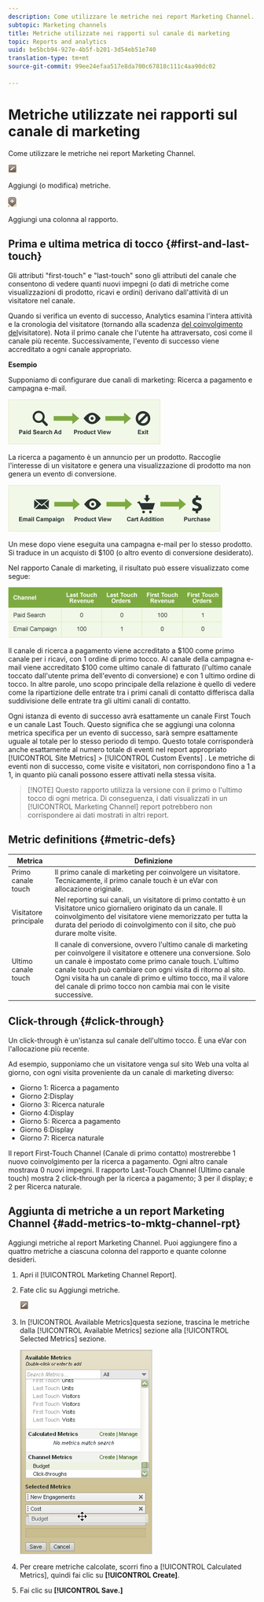 ```yaml
---
description: Come utilizzare le metriche nei report Marketing Channel.
subtopic: Marketing channels
title: Metriche utilizzate nei rapporti sul canale di marketing
topic: Reports and analytics
uuid: be5bcb94-927e-4b5f-b201-3d54eb51e740
translation-type: tm+mt
source-git-commit: 99ee24efaa517e8da700c67818c111c4aa90dc02

---
```



# Metriche utilizzate nei rapporti sul canale di marketing

Come utilizzare le metriche nei report Marketing Channel.

![](assets/metric_edit_icon.png)

Aggiungi (o modifica) metriche.

![](assets/add_column_icon.png)

Aggiungi una colonna al rapporto.

## Prima e ultima metrica di tocco {#first-and-last-touch}

Gli attributi "first-touch" e "last-touch" sono gli attributi del canale che consentono di vedere quanti nuovi impegni (o dati di metriche come visualizzazioni di prodotto, ricavi e ordini) derivano dall'attività di un visitatore nel canale.

Quando si verifica un evento di successo, Analytics esamina l'intera attività e la cronologia del visitatore (tornando alla scadenza [del coinvolgimento del](/help/components/c-marketing-channels/visitor-engagement.md)visitatore). Nota il primo canale che l'utente ha attraversato, così come il canale più recente. Successivamente, l'evento di successo viene accreditato a ogni canale appropriato.

<!-- 

<note>
  A first-touch value has a rolling expiration based on the frequency of a visitor returning to the site. This first-touch expiration resets whenever a visitor returns to the site. This effects reporting by causing first-touch values to persist longer than you might expect. For example, this can occur if an instance of an first-touch channel was created a year ago. Remove the values on the eVar in the admin console to reset.
</note>

 -->

**Esempio**

Supponiamo di configurare due canali di marketing: Ricerca a pagamento e campagna e-mail.

![](assets/paid_search.png)

La ricerca a pagamento è un annuncio per un prodotto. Raccoglie l'interesse di un visitatore e genera una visualizzazione di prodotto ma non genera un evento di conversione.

![](assets/email_campaign.png)

Un mese dopo viene eseguita una campagna e-mail per lo stesso prodotto. Si traduce in un acquisto di $100 (o altro evento di conversione desiderato).

Nel rapporto Canale di marketing, il risultato può essere visualizzato come segue:

![](assets/report-graphic.png)

Il canale di ricerca a pagamento viene accreditato a $100 come primo canale per i ricavi, con 1 ordine di primo tocco. Al canale della campagna e-mail viene accreditato $100 come ultimo canale di fatturato (l'ultimo canale toccato dall'utente prima dell'evento di conversione) e con 1 ultimo ordine di tocco. In altre parole, uno scopo principale della relazione è quello di vedere come la ripartizione delle entrate tra i primi canali di contatto differisca dalla suddivisione delle entrate tra gli ultimi canali di contatto.

Ogni istanza di evento di successo avrà esattamente un canale First Touch e un canale Last Touch. Questo significa che se aggiungi una colonna metrica specifica per un evento di successo, sarà sempre esattamente uguale al totale per lo stesso periodo di tempo. Questo totale corrisponderà anche esattamente al numero totale di eventi nel report appropriato [!UICONTROL Site Metrics] &gt; [!UICONTROL Custom Events] . Le metriche di eventi non di successo, come visite e visitatori, non corrispondono fino a 1 a 1, in quanto più canali possono essere attivati nella stessa visita.

> [!NOTE] Questo rapporto utilizza la versione con il primo o l'ultimo tocco di ogni metrica. Di conseguenza, i dati visualizzati in un [!UICONTROL Marketing Channel] report potrebbero non corrispondere ai dati mostrati in altri report.

## Metric definitions {#metric-defs}

| Metrica | Definizione |
|--- |--- |
| Primo canale touch | Il primo canale di marketing per coinvolgere un visitatore. Tecnicamente, il primo canale touch è un eVar con allocazione originale. |
| Visitatore principale | Nel reporting sui canali, un visitatore di primo contatto è un Visitatore unico giornaliero originato da un canale. Il coinvolgimento del visitatore viene memorizzato per tutta la durata del periodo di coinvolgimento con il sito, che può durare molte visite. |
| Ultimo canale touch | Il canale di conversione, ovvero l'ultimo canale di marketing per coinvolgere il visitatore e ottenere una conversione. Solo un canale è impostato come primo canale touch. L'ultimo canale touch può cambiare con ogni visita di ritorno al sito. Ogni visita ha un canale di primo e ultimo tocco, ma il valore del canale di primo tocco non cambia mai con le visite successive. |

## Click-through {#click-through}

Un click-through è un'istanza sul canale dell'ultimo tocco. È una eVar con l'allocazione più recente.

Ad esempio, supponiamo che un visitatore venga sul sito Web una volta al giorno, con ogni visita proveniente da un canale di marketing diverso:

* Giorno 1: Ricerca a pagamento
* Giorno 2:Display
* Giorno 3: Ricerca naturale
* Giorno 4:Display
* Giorno 5: Ricerca a pagamento
* Giorno 6:Display
* Giorno 7: Ricerca naturale

Il report First-Touch Channel (Canale di primo contatto) mostrerebbe 1 nuovo coinvolgimento per la ricerca a pagamento. Ogni altro canale mostrava 0 nuovi impegni. Il rapporto Last-Touch Channel (Ultimo canale touch) mostra 2 click-through per la ricerca a pagamento; 3 per il display; e 2 per Ricerca naturale.

## Aggiunta di metriche a un report Marketing Channel {#add-metrics-to-mktg-channel-rpt}

Aggiungi metriche al report Marketing Channel. Puoi aggiungere fino a quattro metriche a ciascuna colonna del rapporto e quante colonne desideri.

1. Apri il [!UICONTROL Marketing Channel Report].
1. Fate clic su Aggiungi metriche.

   ![](assets/metric_edit_icon.png)

1. In [!UICONTROL Available Metrics]questa sezione, trascina le metriche dalla [!UICONTROL Available Metrics] sezione alla [!UICONTROL Selected Metrics] sezione.

   ![Risultato passaggio](assets/metric_create.png)

1. Per creare metriche calcolate, scorri fino a [!UICONTROL Calculated Metrics], quindi fai clic su **[!UICONTROL Create]**.
1. Fai clic su **[!UICONTROL Save.]**
